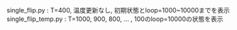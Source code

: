 single_flip.py : T=400, 温度更新なし, 初期状態とloop=1000~10000までを表示
single_flip_temp.py : T=1000, 900, 800, ... , 100のloop=10000の状態を表示 
